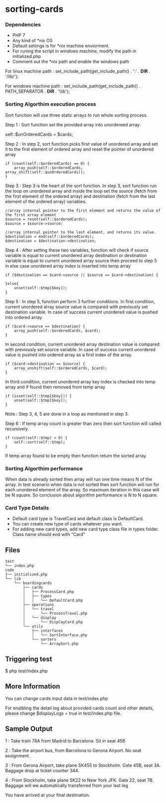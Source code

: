# sorting-cards


### Dependencies
- PHP 7
- Any kind of *nix OS
- Default setiings is for *nix machine enviorment. 
- For runing the script in windows machine, modify the path in initialized.php 
- Comment out the *nix path and enable the windows path

For linux machine path : set_include_path(get_include_path() . ':' . __DIR__ . '/lib/');

For windows machine path : set_include_path(get_include_path() . PATH_SEPARATOR . __DIR__ . '\lib');

### Sorting Algorthim execution process

Sort function will use three static arrays to run whole sorting process.

Step 1 : Sort function set the provided array into unordereed array.

self::$unOrderedCards = $cards;

Step 2 : In step 2, sort function picks first value of unordered array and set it to the first element of ordered array and reset the pointer of unordered array

    if (count(self::$orderedCards) == 0) {
        array_push(self::$orderedCards, array_shift(self::$unOrderedCards));
    } 

Step 3 : Step 3 is the heart of the sort function. In step 3, sort function run the loop on unordered array and inside the loop set the source (fetch from the first element of the ordered array) and destination (fetch from the last element of the ordered array) variables. 

    //array internal pointer to the first element and returns the value of the first array element
    $source = reset(self::$orderedCards); 
    $source = $source->source;

    //array internal pointer to the last element, and returns its value.
    $destination = end(self::$orderedCards); 
    $destination = $destination->destination; 

Step 4 : After setting these two variables, function will check if source variable is equal to current unordered array destination or destination variable is equal to current unordered array source then proceed to step 5 in else case unordered array index is inserted into temp array

    if ($destination == $card->source || $source == $card->destination) {

    }else{
        unset(self::$tmp[$key]);
    }

Step 5 : In step 5, function perform 3 further conditions.
In first condition, current unordered array source value is compared with previously set destination variable. In case of success current unordered value is pushed into ordered array. 
    
    if ($card->source == $destination) {
        array_push(self::$orderedCards, $card);
    }

In second condition, current unordered array destination value is compared with previously set source variable. In case of success current unordered value is pushed into ordered array as a first index of the array.
    
    if ($card->destination == $source) {
        array_unshift(self::$orderedCards, $card);
    }

In third condition, current unordered array key index is checked into temp array and if found then removed from temp array

    if (isset(self::$tmp[$key])) {
        unset(self::$tmp[$key]);
    }

Note : Step 3, 4, 5 are done in a loop as mentioned in step 3. 

Step 6 : If temp array count is greater than zero then sort function will called recursively.

    if (count(self::$tmp) > 0) {
        self::sort(self::$tmp);
    }

If temp array found to be empty then function return the sorted array. 

### Sorting Algorthim performance

When data is already sorted then array will run one time means N of the array.
In test scenario when data is not sorted then sort function will run for each unordered element of the array. So maximum iteration in this case will be N square.
So conclusion about algorithm performance is N to N square.

### Card Type Details
* Default card type is TravelCard and default class is DefaultCard.
* You can create new type of cards whatever you want.
* For adding new card types, add new card type class file in types folder. Class name should end with "Card"


Files 
----------------------------------------------
    test
    └── index.php
    code
    ├── initialized.php
    └── lib
        └── boardingcards
            ├── cards
            │   ├── ProcessCard.php
            │   ├── types
            │   │   └── DefaultCard.php
            ├── operations
            │   └── travel
            │       └── ProcessTravel.php
            │   └── display
            │       └── DisplayCard.php
            └── utils
                ├── interfaces
                │   └── SortInterface.php
                └── sorters
                    └── ArraySort.php

Triggering test 
----------------------------------------------
$ php test/index.php


More Information 
----------------------------------------------
You can change cards input data in test/index.php

For enalbling the detail log about provided cards count and other details, please change $displayLogs = true in test/index.php file.

Sample Output 
----------------------------------------------
1 : Take train 78A from Madrid to Barcelona. Sit in seat 45B 

2 : Take the airport bus, from Barcelona to Gerona Airport. No seat assignment.

3 : From Gerona Airport, take plane SK455 to Stockholm. Gate 45B, seat 3A. Baggage drop at ticket counter 344.

4 : From Stockholm, take plane SK22 to New York JFK. Gate 22, seat 7B. Baggage will we automatically transferred from your last leg

You have arrived at your final destination.

